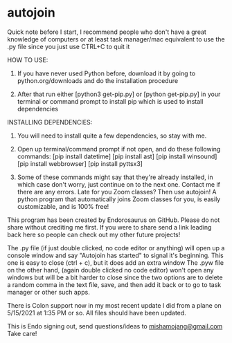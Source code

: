 # autojoin
Quick note before I start, I recommend people who don't have a great knowledge of computers or at least task manager/mac equivalent to use the .py file since you just use CTRL+C to quit it

HOW TO USE:

1. If you have never used Python before, download it by going to python.org/downloads and do the installation procedure

2. After that run either [python3 get-pip.py] or [python get-pip.py] in your terminal or command prompt to install pip which is used to install dependencies

INSTALLING DEPENDENCIES: 

1. You will need to install quite a few dependencies, so stay with me.

2. Open up terminal/command prompt if not open, and do these following commands:
[pip install datetime]
[pip install ast]
[pip install winsound]
[pip install webbrowser]
[pip install pyttsx3]

3. Some of these commands might say that they're already installed, in which case don't worry, just continue on to the next one. Contact me if there are any errors.
Late for you Zoom classes? Then use autojoin! A python program that automatically joins Zoom classes for you, is easily customizable, and is 100% free!

This program has been created by Endorosaurus on GitHub. Please do not share without crediting me first. If you were to share send a link leading back here so people can check out my other future projects!

The .py file (if just double clicked, no code editor or anything) will open up a console window and say "Autojoin has started" to signal it's beginning. This one is easy to close (ctrl + c), but it does add an extra window
The .pyw file on the other hand, (again double clicked no code editor) won't open any windows but will be a bit harder to close since the two options are to delete a random comma in the text file, save, and then add it back or to go to task manager or other such apps.

There is Colon support now in my most recent update I did from a plane on 5/15/2021 at 1:35 PM or so. All files should have been updated.

This is Endo signing out, send questions/ideas to mishamojang@gmail.com
Take care!
